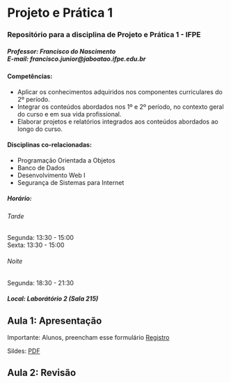 # Projeto e Prática 1
<h3>Repositório para a disciplina de Projeto e Prática 1 - IFPE</h3>
<h5>Professor: Francisco do Nascimento <BR />
E-mail: francisco.junior@jaboatao.ifpe.edu.br
</h5>

<h4>Competências:</h4>
<ul>
<li>Aplicar os conhecimentos adquiridos nos componentes curriculares do 2º período. </li>
<li>Integrar os conteúdos abordados nos 1º e 2º período, no contexto geral do curso e em sua vida profissional. </li>
<li>Elaborar projetos e relatórios integrados aos conteúdos abordados ao longo do curso.</li>
</ul>

<h4>Disciplinas co-relacionadas: </h4>
<ul>
<li>Programação Orientada a Objetos</li>
<li>Banco de Dados</li>
<li>Desenvolvimento Web I</li>
<li>Segurança de Sistemas para Internet</li>
</ul>

<h5>Horário: </h5>
<h6>Tarde</h6>
Segunda: 13:30 - 15:00 <BR />
Sexta: 13:30 - 15:00 <BR />
<h6>Noite</h6>
Segunda: 18:30 - 21:30 <br />

<h5>Local: Laborátório 2 (Sala 215)</h5>

<h2>Aula 1: Apresentação</h2>
<p>Importante: Alunos, preencham esse formulário <a href='http://bit.ly/ifpe-registroalunos'>Registro</a> </p>
Sildes: <a href='https://www.dropbox.com/s/y29bkwi3ynyvs60/PP1-Aula01-Apresenta%C3%A7%C3%A3o.pdf?dl=0'>PDF</a>

<h2>Aula 2: Revisão</h2>
